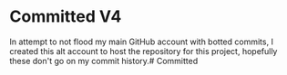 # Committed V4

In attempt to not flood my main GitHub account with botted commits, I created this alt account to host the repository for this project, hopefully these don't go on my commit history.# Committed

